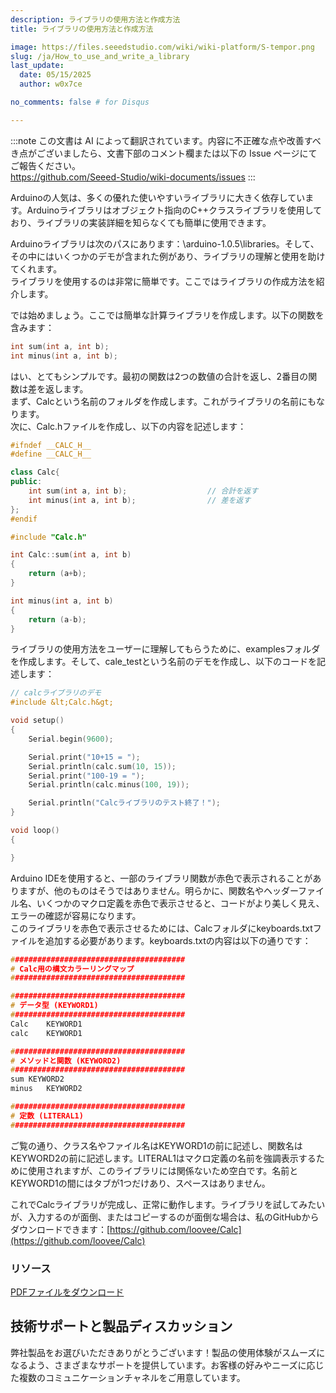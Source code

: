 ```yaml
---
description: ライブラリの使用方法と作成方法
title: ライブラリの使用方法と作成方法

image: https://files.seeedstudio.com/wiki/wiki-platform/S-tempor.png
slug: /ja/How_to_use_and_write_a_library
last_update:
  date: 05/15/2025
  author: w0x7ce

no_comments: false # for Disqus

---
```

:::note
この文書は AI によって翻訳されています。内容に不正確な点や改善すべき点がございましたら、文書下部のコメント欄または以下の Issue ページにてご報告ください。  
https://github.com/Seeed-Studio/wiki-documents/issues
:::

Arduinoの人気は、多くの優れた使いやすいライブラリに大きく依存しています。Arduinoライブラリはオブジェクト指向のC++クラスライブラリを使用しており、ライブラリの実装詳細を知らなくても簡単に使用できます。

Arduinoライブラリは次のパスにあります：\arduino-1.0.5\libraries。そして、その中にはいくつかのデモが含まれた例があり、ライブラリの理解と使用を助けてくれます。  
ライブラリを使用するのは非常に簡単です。ここではライブラリの作成方法を紹介します。

では始めましょう。ここでは簡単な計算ライブラリを作成します。以下の関数を含みます：

```cpp
int sum(int a, int b);
int minus(int a, int b);
```

はい、とてもシンプルです。最初の関数は2つの数値の合計を返し、2番目の関数は差を返します。  
まず、Calcという名前のフォルダを作成します。これがライブラリの名前にもなります。  
次に、Calc.hファイルを作成し、以下の内容を記述します：

```cpp
#ifndef __CALC_H__
#define __CALC_H__

class Calc{
public:
    int sum(int a, int b);                  // 合計を返す
    int minus(int a, int b);                // 差を返す
};
#endif
```

```c++ title="Calc.cpp"
#include "Calc.h"

int Calc::sum(int a, int b)
{
    return (a+b);
}

int minus(int a, int b)
{
    return (a-b);
}
```

ライブラリの使用方法をユーザーに理解してもらうために、examplesフォルダを作成します。そして、cale_testという名前のデモを作成し、以下のコードを記述します：

```cpp
// calcライブラリのデモ
#include &lt;Calc.h&gt;

void setup()
{
    Serial.begin(9600);

    Serial.print("10+15 = ");
    Serial.println(calc.sum(10, 15));
    Serial.print("100-19 = ");
    Serial.println(calc.minus(100, 19));

    Serial.println("Calcライブラリのテスト終了！");
}

void loop()
{

}
```

Arduino IDEを使用すると、一部のライブラリ関数が赤色で表示されることがありますが、他のものはそうではありません。明らかに、関数名やヘッダーファイル名、いくつかのマクロ定義を赤色で表示させると、コードがより美しく見え、エラーの確認が容易になります。  
このライブラリを赤色で表示させるためには、Calcフォルダにkeyboards.txtファイルを追加する必要があります。keyboards.txtの内容は以下の通りです：

```cpp
#######################################
# Calc用の構文カラーリングマップ
#######################################

#######################################
# データ型 (KEYWORD1)
#######################################
Calc	KEYWORD1
calc	KEYWORD1

#######################################
# メソッドと関数 (KEYWORD2)
#######################################
sum	KEYWORD2
minus	KEYWORD2

#######################################
# 定数 (LITERAL1)
#######################################
```

ご覧の通り、クラス名やファイル名はKEYWORD1の前に記述し、関数名はKEYWORD2の前に記述します。LITERAL1はマクロ定義の名前を強調表示するために使用されますが、このライブラリには関係ないため空白です。名前とKEYWORD1の間にはタブが1つだけあり、スペースはありません。

これでCalcライブラリが完成し、正常に動作します。ライブラリを試してみたいが、入力するのが面倒、またはコピーするのが面倒な場合は、私のGitHubからダウンロードできます：[https://github.com/loovee/Calc](https://github.com/loovee/Calc)

### リソース

[PDFファイルをダウンロード](https://files.seeedstudio.com/wiki/How_to_use_and_write_a_library/res/How_to_use_and_write_a_library.pdf)

## 技術サポートと製品ディスカッション
弊社製品をお選びいただきありがとうございます！製品の使用体験がスムーズになるよう、さまざまなサポートを提供しています。お客様の好みやニーズに応じた複数のコミュニケーションチャネルをご用意しています。

<div class="button_tech_support_container">
<a href="https://forum.seeedstudio.com/" class="button_forum"></a> 
<a href="https://www.seeedstudio.com/contacts" class="button_email"></a>
</div>

<div class="button_tech_support_container">
<a href="https://discord.gg/eWkprNDMU7" class="button_discord"></a> 
<a href="https://github.com/Seeed-Studio/wiki-documents/discussions/69" class="button_discussion"></a>
</div>
